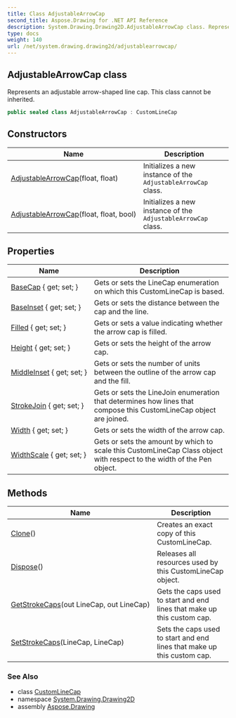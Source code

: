 ```yaml
---
title: Class AdjustableArrowCap
second_title: Aspose.Drawing for .NET API Reference
description: System.Drawing.Drawing2D.AdjustableArrowCap class. Represents an adjustable arrowshaped line cap. This class cannot be inherited
type: docs
weight: 140
url: /net/system.drawing.drawing2d/adjustablearrowcap/
---
```

## AdjustableArrowCap class

Represents an adjustable arrow-shaped line cap. This class cannot be inherited.

```csharp
public sealed class AdjustableArrowCap : CustomLineCap
```

## Constructors

| Name | Description |
| --- | --- |
| [AdjustableArrowCap](adjustablearrowcap/#constructor)(float, float) | Initializes a new instance of the `AdjustableArrowCap` class. |
| [AdjustableArrowCap](adjustablearrowcap/#constructor_1)(float, float, bool) | Initializes a new instance of the `AdjustableArrowCap` class. |

## Properties

| Name | Description |
| --- | --- |
| [BaseCap](../../system.drawing.drawing2d/customlinecap/basecap/) { get; set; } | Gets or sets the LineCap enumeration on which this CustomLineCap is based. |
| [BaseInset](../../system.drawing.drawing2d/customlinecap/baseinset/) { get; set; } | Gets or sets the distance between the cap and the line. |
| [Filled](../../system.drawing.drawing2d/adjustablearrowcap/filled/) { get; set; } | Gets or sets a value indicating whether the arrow cap is filled. |
| [Height](../../system.drawing.drawing2d/adjustablearrowcap/height/) { get; set; } | Gets or sets the height of the arrow cap. |
| [MiddleInset](../../system.drawing.drawing2d/adjustablearrowcap/middleinset/) { get; set; } | Gets or sets the number of units between the outline of the arrow cap and the fill. |
| [StrokeJoin](../../system.drawing.drawing2d/customlinecap/strokejoin/) { get; set; } | Gets or sets the LineJoin enumeration that determines how lines that compose this CustomLineCap object are joined. |
| [Width](../../system.drawing.drawing2d/adjustablearrowcap/width/) { get; set; } | Gets or sets the width of the arrow cap. |
| [WidthScale](../../system.drawing.drawing2d/customlinecap/widthscale/) { get; set; } | Gets or sets the amount by which to scale this CustomLineCap Class object with respect to the width of the Pen object. |

## Methods

| Name | Description |
| --- | --- |
| [Clone](../../system.drawing.drawing2d/customlinecap/clone/)() | Creates an exact copy of this CustomLineCap. |
| [Dispose](../../system.drawing.drawing2d/customlinecap/dispose/)() | Releases all resources used by this CustomLineCap object. |
| [GetStrokeCaps](../../system.drawing.drawing2d/customlinecap/getstrokecaps/)(out LineCap, out LineCap) | Gets the caps used to start and end lines that make up this custom cap. |
| [SetStrokeCaps](../../system.drawing.drawing2d/customlinecap/setstrokecaps/)(LineCap, LineCap) | Sets the caps used to start and end lines that make up this custom cap. |

### See Also

* class [CustomLineCap](../customlinecap/)
* namespace [System.Drawing.Drawing2D](../../system.drawing.drawing2d/)
* assembly [Aspose.Drawing](../../)


